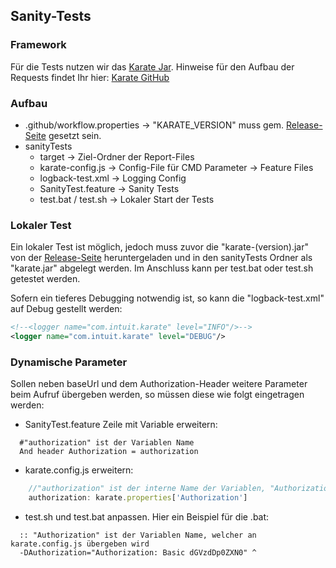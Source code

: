 ## Sanity-Tests
### Framework
Für die Tests nutzen wir das [Karate Jar](https://github.com/karatelabs/karate/tree/master/karate-netty#standalone-jar).
Hinweise für den Aufbau der Requests findet Ihr hier: [Karate GitHub](https://github.com/karatelabs/karate)

### Aufbau
* .github/workflow.properties -> "KARATE_VERSION" muss gem. [Release-Seite](https://github.com/karatelabs/karate/releases) gesetzt sein. 
* sanityTests
  * target -> Ziel-Ordner der Report-Files
  * karate-config.js -> Config-File für CMD Parameter -> Feature Files
  * logback-test.xml -> Logging Config
  * SanityTest.feature -> Sanity Tests
  * test.bat / test.sh -> Lokaler Start der Tests

### Lokaler Test
Ein lokaler Test ist möglich, jedoch muss zuvor die "karate-(version).jar" von der [Release-Seite](https://github.com/karatelabs/karate/releases) 
heruntergeladen und in den sanityTests Ordner als "karate.jar" abgelegt werden.
Im Anschluss kann per test.bat oder test.sh getestet werden.

Sofern ein tieferes Debugging notwendig ist, so kann die "logback-test.xml" auf Debug gestellt werden:
```xml
<!--<logger name="com.intuit.karate" level="INFO"/>-->
<logger name="com.intuit.karate" level="DEBUG"/>
```

### Dynamische Parameter
Sollen neben baseUrl und dem Authorization-Header weitere Parameter beim Aufruf übergeben werden, so müssen diese wie 
folgt eingetragen werden:
* SanityTest.feature Zeile mit Variable erweitern:
```gherkin
  #"authorization" ist der Variablen Name
  And header Authorization = authorization 
```

* karate.config.js erweitern:
```js
    //"authorization" ist der interne Name der Variablen, "Authorization" der externe welcher per CMD übergeben wird
    authorization: karate.properties['Authorization']
```

* test.sh und test.bat anpassen. Hier ein Beispiel für die .bat:
```text
  :: "Authorization" ist der Variablen Name, welcher an karate.config.js übergeben wird
  -DAuthorization="Authorization: Basic dGVzdDp0ZXN0" ^
```